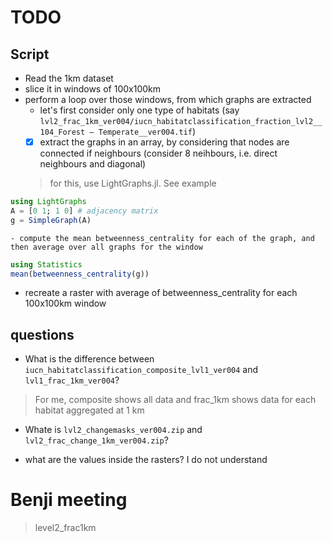 # TODO

## Script
- Read the 1km dataset
- slice it in windows of 100x100km
- perform a loop over those windows, from which graphs are extracted
    - let's first consider only one type of habitats (say `lvl2_frac_1km_ver004/iucn_habitatclassification_fraction_lvl2__104_Forest – Temperate__ver004.tif`)
    - [x] extract the graphs in an array, by considering that nodes are connected if neighbours (consider 8 neihbours, i.e. direct neighbours and diagonal)
    > for this, use LightGraphs.jl. See example
```julia
using LightGraphs
A = [0 1; 1 0] # adjacency matrix
g = SimpleGraph(A)
```
    - compute the mean betweenness_centrality for each of the graph, and then average over all graphs for the window
```julia
using Statistics
mean(betweenness_centrality(g))
```
- recreate a raster with average of betweenness_centrality for each 100x100km window



## questions
- What is the difference between `iucn_habitatclassification_composite_lvl1_ver004` and `lvl1_frac_1km_ver004`?
> For me, composite shows all data and frac_1km shows data for each habitat aggregated at 1 km

- Whate is `lvl2_changemasks_ver004.zip` and `lvl2_frac_change_1km_ver004.zip`?


- what are the values inside the rasters? I do not understand

# Benji meeting
> level2_frac1km